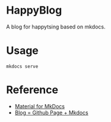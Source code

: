 # HappyBlog

A blog for happytsing based on mkdocs.

# Usage

```shell
mkdocs serve
```

# Reference

- [Material for MkDocs](https://squidfunk.github.io/mkdocs-material/reference/)
- [Blog = Github Page + Mkdocs](https://leqing.online/other/blog/Github%20Page%20%2B%20Mkdocs/)
